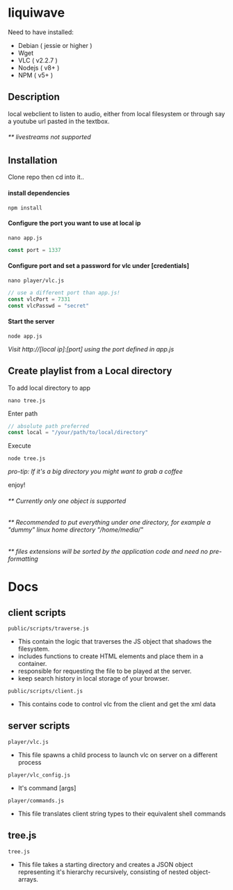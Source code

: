 # liquiwave
Need to have installed:
- Debian ( jessie or higher )
- Wget
- VLC ( v2.2.7 )
- Nodejs ( v8+ )
- NPM ( v5+ ) 

## Description
local webclient to listen to audio, either from local filesystem or through say a youtube url pasted in the textbox.

###### ** livestreams not supported

## Installation

Clone repo then cd into it..
#### install dependencies
```
npm install
```
#### Configure the port you want to use at local ip
```
nano app.js
```
```js
const port = 1337
```
#### Configure port and set a password for vlc under [credentials]
```
nano player/vlc.js
```
```js
// use a different port than app.js!
const vlcPort = 7331 
const vlcPasswd = "secret"
```
#### Start the server 
```
node app.js
```
*Visit http://[local ip]:[port] using the port defined in app.js*

## Create playlist from a Local directory
To add local directory to app
```
nano tree.js
```
Enter path
```js
// absolute path preferred
const local = "/your/path/to/local/directory" 
```
Execute
```
node tree.js
```
*pro-tip: If it's a big directory you might want to grab a coffee*

enjoy!

###### ** Currently only one object is supported
###### ** Recommended to put everything under one directory, for example a "dummy" linux home directory "/home/media/"
###### ** files extensions will be sorted by the application code and need no pre-formatting
# Docs

## client scripts
```
public/scripts/traverse.js
```
- This contain the logic that traverses the JS object that shadows the filesystem.
- includes functions to create HTML elements and place them in a container. 
- responsible for requesting the file to be played at the server.
- keep search history in local storage of your browser.
```
public/scripts/client.js
```
- This contains code to control vlc from the client and get the xml data

## server scripts
```
player/vlc.js
```
- This file spawns a child process to launch vlc on server on a different process
```
player/vlc_config.js
```
- It's command [args]
```
player/commands.js
```
- This file translates client string types to their equivalent shell commands
## tree.js
```
tree.js
```

- This file takes a starting directory and creates a JSON object representing it's hierarchy recursively, consisting of nested object-arrays.

